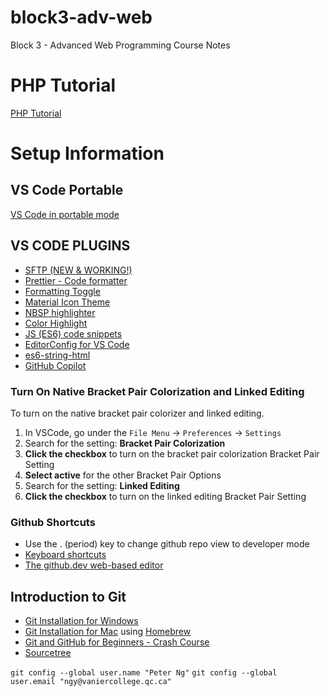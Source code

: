 # block3-adv-web
Block 3 - Advanced Web Programming Course Notes

# PHP Tutorial
[PHP Tutorial](https://www.phptutorial.net/)

# Setup Information

## VS Code Portable

[VS Code in portable mode](https://code.visualstudio.com/docs/editor/portable)

## VS CODE PLUGINS

- [SFTP (NEW & WORKING!)](https://marketplace.visualstudio.com/items?itemName=Natizyskunk.sftp)
- [Prettier - Code formatter](https://marketplace.visualstudio.com/items?itemName=esbenp.prettier-vscode)
- [Formatting Toggle](https://marketplace.visualstudio.com/items?itemName=tombonnike.vscode-status-bar-format-toggle)
- [Material Icon Theme](https://marketplace.visualstudio.com/items?itemName=PKief.material-icon-theme)
- [NBSP highlighter](https://marketplace.visualstudio.com/items?itemName=viktorzetterstrom.non-breaking-space-highlighter)
- [Color Highlight](https://marketplace.visualstudio.com/items?itemName=naumovs.color-highlight)
- [JS (ES6) code snippets](https://marketplace.visualstudio.com/items?itemName=xabikos.JavaScriptSnippets)
- [EditorConfig for VS Code](https://marketplace.visualstudio.com/items?itemName=EditorConfig.EditorConfig)
- [es6-string-html](https://marketplace.visualstudio.com/items?itemName=Tobermory.es6-string-html)
- [GitHub Copilot](https://marketplace.visualstudio.com/items?itemName=GitHub.copilot)

### Turn On Native Bracket Pair Colorization and Linked Editing

To turn on the native bracket pair colorizer and linked editing.

1. In VSCode, go under the `File Menu` -> `Preferences` -> `Settings`
2. Search for the setting: **Bracket Pair Colorization**
3. **Click the checkbox** to turn on the bracket pair colorization Bracket Pair Setting
4. **Select active** for the other Bracket Pair Options
5. Search for the setting: **Linked Editing**
6. **Click the checkbox** to turn on the linked editing Bracket Pair Setting

### Github Shortcuts

- Use the . (period) key to change github repo view to developer mode
- [Keyboard shortcuts](https://docs.github.com/en/get-started/using-github/keyboard-shortcuts)
- [The github.dev web-based editor](https://docs.github.com/en/codespaces/the-githubdev-web-based-editor)

## Introduction to Git

- [Git Installation for Windows](https://git-scm.com/)
- [Git Installation for Mac](https://formulae.brew.sh/formula/git) using [Homebrew](https://brew.sh/)
- [Git and GitHub for Beginners - Crash Course](https://www.youtube.com/watch?v=RGOj5yH7evk)
- [Sourcetree](https://www.sourcetreeapp.com/)

```git config --global user.name "Peter Ng"```
```git config --global user.email "ngy@vaniercollege.qc.ca"```

